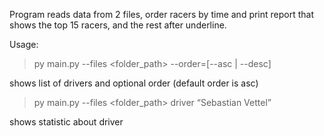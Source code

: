 Program reads data from 2 files, order racers by time and print report that shows
the top 15 racers, and the rest after underline.

Usage:
> py main.py --files <folder_path> --order=[--asc | --desc]

shows list of drivers and optional order (default order is asc)

> py main.py --files <folder_path> driver “Sebastian Vettel”

shows statistic about driver